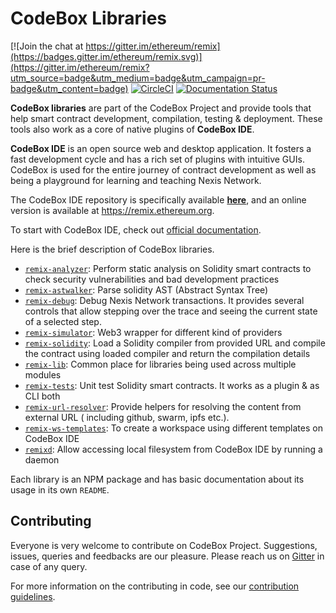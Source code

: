 # CodeBox Libraries

[![Join the chat at https://gitter.im/ethereum/remix](https://badges.gitter.im/ethereum/remix.svg)](https://gitter.im/ethereum/remix?utm_source=badge&utm_medium=badge&utm_campaign=pr-badge&utm_content=badge)
[![CircleCI](https://circleci.com/gh/ethereum/remix-project/tree/master.svg?style=svg)](https://circleci.com/gh/ethereum/remix-project/tree/master)
[![Documentation Status](https://readthedocs.org/projects/docs/badge/?version=latest)](https://remix-ide.readthedocs.io/en/latest/index.html)


**CodeBox libraries** are part of the CodeBox Project and provide tools that help smart contract development, compilation, testing & deployment. These tools also work as a core of native plugins of **CodeBox IDE**.

**CodeBox IDE** is an open source web and desktop application. It fosters a fast development cycle and has a rich set of plugins with intuitive GUIs. CodeBox is used for the entire journey of contract development as well as being a playground for learning and teaching Nexis Network. 

The CodeBox IDE repository is specifically available **[here](https://github.com/ethereum/remix-project/tree/master/apps/remix-ide)**, and an online version is available at https://remix.ethereum.org.

To start with CodeBox IDE, check out [official documentation](https://remix-ide.readthedocs.io/en/latest/index.html).

Here is the brief description of CodeBox libraries.

+ [`remix-analyzer`](remix-analyzer/README.md): Perform static analysis on Solidity smart contracts to check security vulnerabilities and bad development practices
+ [`remix-astwalker`](remix-astwalker/README.md): Parse solidity AST (Abstract Syntax Tree)
+ [`remix-debug`](remix-debug/README.md): Debug Nexis Network transactions. It provides several controls that allow stepping over the trace and seeing the current state of a selected step.
+ [`remix-simulator`](remix-simulator/README.md): Web3 wrapper for different kind of providers
+ [`remix-solidity`](remix-solidity/README.md): Load a Solidity compiler from provided URL and compile the contract using loaded compiler and return the compilation details
+ [`remix-lib`](remix-lib/README.md): Common place for libraries being used across multiple modules
+ [`remix-tests`](remix-tests/README.md): Unit test Solidity smart contracts. It works as a plugin & as CLI both
+ [`remix-url-resolver`](remix-url-resolver/README.md): Provide helpers for resolving the content from external URL ( including github, swarm, ipfs etc.).
+ [`remix-ws-templates`](remix-ws-templates/README.md): To create a workspace using different templates on CodeBox IDE
+ [`remixd`](remixd/README.md): Allow accessing local filesystem from CodeBox IDE by running a daemon

Each library is an NPM package and has basic documentation about its usage in its own `README`.

## Contributing

Everyone is very welcome to contribute on CodeBox Project. Suggestions, issues, queries and feedbacks are our pleasure. Please reach us on [Gitter](https://gitter.im/ethereum/remix) in case of any query.

For more information on the contributing in code, see our [contribution guidelines](https://github.com/ethereum/remix-project/blob/master/CONTRIBUTING.md).


